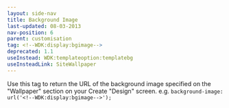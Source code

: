 ```yaml
---
layout: side-nav
title: Background Image
last-updated: 08-03-2013
nav-position: 6
parent: customisation
tag: <!--WDK:display:bgimage-->
deprecated: 1.1
useInstead: WDK:templateoption:templatebg
useInsteadLink: SiteWallpaper
---
```


Use this tag to return the URL of the background image specified on the "Wallpaper" section on your Create "Design" screen. e.g. `background-image: url('<!--WDK:display:bgimage-->');`